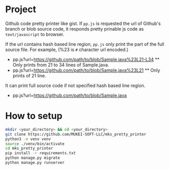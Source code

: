 # Project
 Github code pretty printer like gist.
 If `pp.js` is requested the url of Github's branch or blob source code,
 it responds pretty prinable js code as `text/javascript` to browser.

 If the url contains hash based line region,
 `pp.js` only print the part of the full source file. 
For example,
(%23 is `#` character url encoded.)

* pp.js?url=https://github.com/path/to/blob/Sample.java%23L21-L34
   ** Only prints from 21 to 34 lines of Sample.java.
* pp.js?url=https://github.com/path/to/blob/Sample.java%23L21
   ** Only prints of 21 line.

It can print full source code if not specified hash based line region.
* pp.js?url=https://github.com/path/to/blob/Sample.java
 
# How to setup 

```bash
mkdir <your_directory> && cd <your_directory>
git clone https://github.com/MUKEI-SOFT-LLC/mks_pretty_printer
python3 -m venv venv
source ./venv/bin/activate
cd mks_pretty_printer
pip install -r requirements.txt
python manage.py migrate
python manage.py runserver
```
